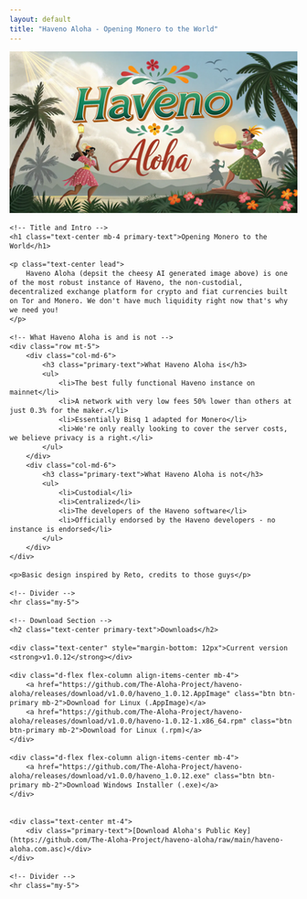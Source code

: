 ```yaml
---
layout: default
title: "Haveno Aloha - Opening Monero to the World"
---
```


<!-- Hero Section with Image -->
<div class="container-fluid p-0 mb-5">
    <!-- The large image will have rounded edges and cover the width -->
    <img src="/assets/images/haveno_graphic.webp" class="img-fluid w-100 rounded hero-image" alt="Haveno Aloha Hero Image">
</div>

<!-- Main Content -->
<div class="container mt-5">
    
    <!-- Title and Intro -->
    <h1 class="text-center mb-4 primary-text">Opening Monero to the World</h1>
    
    <p class="text-center lead">
        Haveno Aloha (depsit the cheesy AI generated image above) is one of the most robust instance of Haveno, the non-custodial, decentralized exchange platform for crypto and fiat currencies built on Tor and Monero. We don't have much liquidity right now that's why we need you!
    </p>
    
    <!-- What Haveno Aloha is and is not -->
    <div class="row mt-5">
        <div class="col-md-6">
            <h3 class="primary-text">What Haveno Aloha is</h3>
            <ul>
                <li>The best fully functional Haveno instance on mainnet</li>
                <li>A network with very low fees 50% lower than others at just 0.3% for the maker.</li>
                <li>Essentially Bisq 1 adapted for Monero</li>
                <li>We're only really looking to cover the server costs, we believe privacy is a right.</li>
            </ul>
        </div>
        <div class="col-md-6">
            <h3 class="primary-text">What Haveno Aloha is not</h3>
            <ul>
                <li>Custodial</li>
                <li>Centralized</li>
                <li>The developers of the Haveno software</li>
                <li>Officially endorsed by the Haveno developers - no instance is endorsed</li>
            </ul>
        </div>
    </div>

    <p>Basic design inspired by Reto, credits to those guys</p>

    <!-- Divider -->
    <hr class="my-5">
    
    <!-- Download Section -->
    <h2 class="text-center primary-text">Downloads</h2>

    <div class="text-center" style="margin-bottom: 12px">Current version <strong>v1.0.12</strong></div>
    
    <div class="d-flex flex-column align-items-center mb-4">
        <a href="https://github.com/The-Aloha-Project/haveno-aloha/releases/download/v1.0.0/haveno_1.0.12.AppImage" class="btn btn-primary mb-2">Download for Linux (.AppImage)</a>
        <a href="https://github.com/The-Aloha-Project/haveno-aloha/releases/download/v1.0.0/haveno-1.0.12-1.x86_64.rpm" class="btn btn-primary mb-2">Download for Linux (.rpm)</a>
    </div>

    <div class="d-flex flex-column align-items-center mb-4">
        <a href="https://github.com/The-Aloha-Project/haveno-aloha/releases/download/v1.0.0/haveno_1.0.12.exe" class="btn btn-primary mb-2">Download Windows Installer (.exe)</a>
    </div>

    
    <div class="text-center mt-4">
        <div class="primary-text">[Download Aloha's Public Key](https://github.com/The-Aloha-Project/haveno-aloha/raw/main/haveno-aloha.com.asc)</div>
    </div>

    <!-- Divider -->
    <hr class="my-5">

</div>
